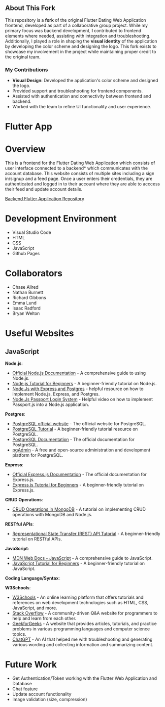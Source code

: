 ## About This Fork
This repository is a **fork** of the original Flutter Dating Web Application frontend, developed as part of a collaborative group project. While my primary focus was backend development, I contributed to frontend elements where needed, assisting with integration and troubleshooting. Additionally, I played a role in shaping the **visual identity** of the application by developing the color scheme and designing the logo. This fork exists to showcase my involvement in the project while maintaining proper credit to the original team.

### My Contributions
- **Visual Design**: Developed the application's color scheme and designed the logo.
- Provided support and troubleshooting for frontend components.
- Assisted with authentication and connectivity between frontend and backend.
- Worked with the team to refine UI functionality and user experience.
  
# Flutter App

# Overview

This is a frontend for the Flutter Dating Web Application which consists of user interface connected to a backend* which communicates with the account database. This website consists of multiple sites including a sign in/signup and a feed page. Once a user enters their credentials, they are authenticated and logged in to their account where they are able to acccess their feed and update account details. 

[Backend Flutter Application Repository](https://github.com/rgibbons131/FlutterBackEnd)

# Development Environment
* Visual Studio Code
* HTML
* CSS
* JavaScript
* Github Pages

# Collaborators
* Chase Allred
* Nathan Burnett
* Richard Gibbons
* Emma Lund
* Isaac Radford
* Bryan Welton

# Useful Websites

## JavaScript

**Node.js**:

- [Official Node.js Documentation](https://nodejs.org/en/docs/) - A comprehensive guide to using Node.js.
- [Node.js Tutorial for Beginners](https://www.tutorialspoint.com/nodejs/index.htm) - A beginner-friendly tutorial on Node.js.
- [Node.Js with Express and Postgres](https://dev.to/tienbku/node-js-express-login-example-with-postgresql-5676) - helpful resource on how to implement Node.js, Express, and Postgres.
- [Node.Js Passport Login System](https://youtu.be/-RCnNyD0L-s) - Helpful video on how to implement Passport.js into a Node.js application.

**Postgres**:

- [PostgreSQL official website](https://www.postgresql.org/) - The official website for PostgreSQL.
- [PostgreSQL Tutorial](https://www.postgresqltutorial.com/) - A beginner-friendly tutorial resource on PostgreSQL.
- [PostgreSQL Documentation](https://www.postgresql.org/docs/) - The official documentation for PostgreSQL.
- [pgAdmin](https://www.pgadmin.org/) - A free and open-source administration and development platform for PostgreSQL.

**Express**:

- [Official Express.js Documentation](https://expressjs.com/) - The official documentation for Express.js.
- [Express.js Tutorial for Beginners](https://www.tutorialspoint.com/expressjs/index.htm) - A beginner-friendly tutorial on Express.js.

**CRUD Operations**:

- [CRUD Operations in MongoDB](https://www.mongodb.com/blog/post/quick-start-crud-operations-mongodb-nodejs) - A tutorial on implementing CRUD operations with MongoDB and Node.js.

**RESTful APIs**:

- [Representational State Transfer (REST) API Tutorial](https://restfulapi.net/) - A beginner-friendly tutorial on RESTful APIs.

**JavaScript**:

- [MDN Web Docs - JavaScript](https://developer.mozilla.org/en-US/docs/Web/JavaScript) - A comprehensive guide to JavaScript.
- [JavaScript Tutorial for Beginners](https://www.tutorialspoint.com/javascript/index.htm) - A beginner-friendly tutorial on JavaScript.

**Coding Language/Syntax**:

**W3Schools**:

- [W3Schools](https://www.w3schools.com/) - An online learning platform that offers tutorials and references on web development technologies such as HTML, CSS, JavaScript, and more.
- [Stack Overflow](https://stackoverflow.com/) - A community-driven Q&A website for programmers to help and learn from each other.
- [GeekforGeeks](https://www.geeksforgeeks.org/) - A website that provides articles, tutorials, and practice problems in various programming languages and computer science topics.
- [ChatGPT](https://chat.openai.com/) - An AI that helped me with troubleshooting and generating various wording and collecting information and summarizing content.

# Future Work
- Get Authentication/Token working with the Flutter Web Application and Database
- Chat feature
- Update account functionality
- Image validation (size, compression)

